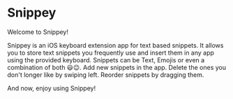 # Snippey

Welcome to Snippey!

Snippey is an iOS keyboard extension app for text based snippets. It allows you to store text snippets you frequently use and insert them in any app using the provided keyboard.
Snippets can be Text, Emojis or even a combination of both 😃😉.
Add new snippets in the app. Delete the ones you don't longer like by swiping left. Reorder snippets by dragging them.

And now, enjoy using Snippey!
